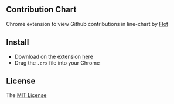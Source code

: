 Contribution Chart
---

Chrome extension to view Github contributions in line-chart by [Flot](http://www.flotcharts.org/)

## Install

- Download on the extension [here](http://7b1exy.com1.z0.glb.clouddn.com/contribution-chart.crx)
- Drag the `.crx` file into your Chrome

## License

The [MIT License](http://opensource.org/licenses/MIT)
